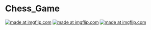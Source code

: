 # Chess_Game
<a href="https://imgflip.com/gif/1wt7uv"><img src="https://i.imgflip.com/1wt7uv.gif" title="made at imgflip.com"/></a>
<a href="https://imgflip.com/gif/1wt88r"><img src="https://i.imgflip.com/1wt88r.gif" title="made at imgflip.com"/></a>
<a href="https://imgflip.com/gif/1wt8m0"><img src="https://i.imgflip.com/1wt8m0.gif" title="made at imgflip.com"/></a>
